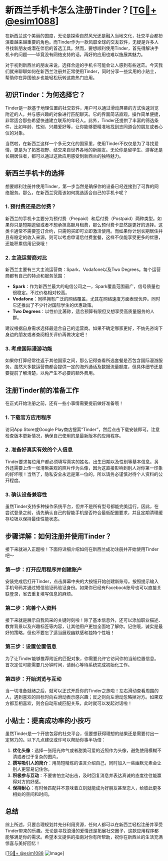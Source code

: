 # 新西兰手机卡怎么注册Tinder？[[TG💪+ @esim1088](https://t.me/s/esim1088)]

在新西兰这个美丽的国度，无论是探索自然风光还是融入当地文化，社交平台都扮演着越来越重要的角色。而Tinder作为一款风靡全球的交友软件，无疑是许多人寻找新朋友或潜在伴侣的首选工具。然而，要想顺利使用Tinder，首先得解决手机卡的问题——毕竟没有网络支持的话，再好的应用也难以施展其魅力。

对于初到新西兰的朋友来说，选择合适的手机卡可能会让人感到有些迷茫。今天我们就来聊聊如何在新西兰注册并正常使用Tinder，同时分享一些实用的小贴士，帮助你在异国他乡也能轻松玩转这款热门应用。

## 初识Tinder：为何选择它？

Tinder是一款基于地理位置的社交软件，用户可以通过滑动屏幕的方式快速浏览附近的人，并与感兴趣的对象进行匹配聊天。它的界面简洁直观，操作简单便捷，非常适合那些希望快速建立联系的年轻人。此外，Tinder还提供了丰富的筛选条件，比如年龄、性别、兴趣爱好等，让你能够更精准地找到志同道合的朋友或者心仪的对象。

当然啦，在新西兰这样一个多元文化的国家里，使用Tinder不仅仅是为了寻找爱情，更是为了拓宽视野、结交来自世界各地的新朋友。无论你是留学生、游客还是长期居住者，都可以通过这款应用感受到新西兰的独特魅力。

## 新西兰手机卡的选择

想要顺利注册并使用Tinder，第一步当然是确保你的设备已经连接到了可靠的网络服务。那么，在新西兰究竟该如何挑选适合自己的手机卡呢？

### 1. 预付费还是后付费？
新西兰的手机卡主要分为预付费（Prepaid）和后付费（Postpaid）两种类型。如果你只是短期逗留或者不想承担高额月租费，那么预付费卡显然是更好的选择。这类卡通常不需要签订合约，只需购买即可立即激活使用。而如果你计划长期居住并且有稳定的收入来源，则可以考虑申请后付费套餐，这样不仅能享受更多的优惠，还能积累信用记录哦！

### 2. 主流运营商对比
新西兰主要有三大主流运营商：Spark、Vodafone以及Two Degrees。每个运营商都有自己的特点和服务范围：

- **Spark**：作为新西兰最大的电信公司之一，Spark覆盖范围最广，信号质量也很稳定。不过价格相对较高。
- **Vodafone**：同样拥有广泛的网络覆盖，尤其在网络速度方面表现优异。同时它还推出了不少针对国际学生的优惠政策。
- **Two Degrees**：以性价比著称，适合预算有限但又想享受高质量服务的人群。

建议根据自身需求选择最适合自己的运营商。如果不确定哪家更好，不妨先咨询下身边的朋友或者查阅相关评价再做决定吧！

### 3. 考虑国际漫游功能
如果你打算经常往返于其他国家之间，那么记得查看所选套餐是否包含国际漫游服务。虽然大多数运营商都会提供一定的海外通话及数据流量额度，但具体细节还是要提前了解清楚，以免产生不必要的额外费用。

## 注册Tinder前的准备工作

在正式开始注册之前，还有一些小事情需要提前做好准备哦！

### 1. 下载官方应用程序
访问App Store或Google Play商店搜索“Tinder”，然后点击下载安装即可。注意检查版本更新情况，确保自己使用的是最新版本的应用程序。

### 2. 准备好真实有效的个人信息
Tinder要求每位用户都必须填写真实的姓名、出生日期以及性别等基本信息。另外还需要上传一张清晰美观的照片作为头像，因为这直接影响到别人对你第一印象的好坏哦！当然了，隐私安全永远是第一位的，所以请务必谨慎对待个人资料的公开程度。

### 3. 确认设备兼容性
虽然Tinder支持多种操作系统平台，但并不是所有型号都能完美运行。因此，在尝试登录之前，请先确认自己的智能手机是否符合最低配置要求，并且定期清理缓存垃圾以保持最佳性能状态。

## 步骤详解：如何注册并使用Tinder？

接下来就进入正题啦！下面将详细介绍如何在新西兰成功注册并开始使用Tinder吧～

### 第一步：打开应用程序并创建账户
安装完成后打开Tinder，点击屏幕中央的大按钮开始创建新账号。按照提示输入手机号码并通过短信验证码验证身份。如果你已经有Facebook账号也可以直接关联登录，省去重复填写信息的麻烦。

### 第二步：完善个人资料
接下来就是展示自我风采的关键时刻啦！除了基本信息外，还可以添加职业描述、教育背景以及兴趣标签等内容，让其他用户更加全面地了解你。记住哦，诚实是最好的策略，但也不要忘了适当展现幽默感和独特个性哦！

### 第三步：设置位置信息
为了让Tinder能够推荐附近的匹配对象，你需要允许它访问你的当前位置信息。首次定位可能需要几分钟时间，请耐心等待系统完成初始化工作。

### 第四步：开始浏览与互动
当一切准备就绪之后，就可以正式开启你的Tinder之旅啦！左右滑动查看周围的人，遇到喜欢的目标时向右滑动表示感兴趣；反之则向左滑动忽略掉对方。如果双方都互相喜欢，则会自动形成匹配关系，此时就可以发起对话啦！

## 小贴士：提高成功率的小技巧

虽然Tinder是一个开放包容的社交平台，但要想获得理想的结果还是需要付出一定努力的。以下几点建议或许可以帮助你事半功倍：

1. **优化头像**：选择一张阳光帅气或者甜美可爱的近照作为头像，避免使用模糊不清或者过于复杂的图片。
2. **撰写吸引人的简介**：用简短精炼的语言介绍自己，同时加入一些幽默元素会让别人更容易记住你。
3. **积极参与互动**：不要害怕主动出击，及时回复消息并表达真诚的态度往往能赢得对方的好感。
4. **保持耐心**：有时候匹配并不意味着立刻就能成为好朋友甚至恋人，给彼此更多相处的空间和时间。

## 总结

综上所述，只要合理规划并充分利用资源，任何人都可以在新西兰轻松注册并享受Tinder带来的乐趣。无论是寻找浪漫的爱情还是拓展社交圈子，这款应用程序都能够满足你的需求。希望本文提供的指南对你有所帮助，祝你在新西兰的生活充满惊喜与美好回忆！

[[TG💪+ @esim1088](https://t.me/s/esim1088) ![Image](https://i.postimg.cc/4NQfJmqS/Snipaste-2025-05-13-00-14-12.png)]